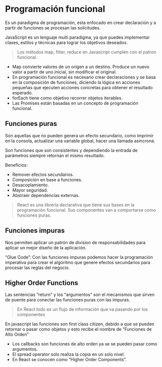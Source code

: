 # Programación funcional

Es un paradigma de programación, esta enfocado en crear declaración y a partir de funciones se procesan las solicitudes.

JavaScript es un lenguaje multi paradigma, ya que puedes implementar clases, estilos y técnicas para lograr los objetivos deseados.

> Los métodos map, filter, reduce en Javascript cumplen con el patron funcional.

- Map convierte valores de un origen a un destino. Produce un nuevo valor a partir de uno inicial, sin modificar el original.
- En programación funcional es necesario crear declaraciones y se basa en la composición de funciones, diciendo la lógica en acciones pequeñas que ejecuten acciones concretas para obtener el resultado esperado.
- forEach tiene como objetivo recorrer objetos iterables.
- Las Promises están basadas en un concepto de programación funcional.

## Funciones puras
Son aquellas que no pueden genera un efecto secundario, como imprimir en la consola, actualizar una variable global, hacer una llamada asincrona.

Son funciones que son consistentes y dependiendo la entrada de parámetros siempre retornan el mismo resultado.

Beneficios:
- Remover efectos secundarios.
- Composición en base a funciones.
- Desacoplamiento.
- Mayor seguridad.
- Abstraer dependencias externas.

> React es una librería declarativa que tiene sus bases en la programación funcional. Sus componentes van a comportarse como funciones puras.

## Funciones impuras
Nos permiten aplicar un patrón de division de responsabilidades para aplicar un mejor diseño de la aplicación.

“Glue Code”: Con las funciones impuras podemos hacer la programación imperativa para crear el algoritmo que genere efectos secundarios para procesar las reglas del negocio.

## Higher Order Functions
Las sentencias “return” y los “argumentos” son el mecanismos que sirven de puente para conectar las funciones puras con las impuras.

> En React todo es un flujo de información que va pasando por los componentes

En javascript las funciones son first class citizen, debido a que se pueden retornar o pasar como objetos y esto recibe el nombre de “Funciones de Alto Orden”

- Los callbacks son funciones de alto orden ya se se pueden pasar como argumentos.
- El spread operator solo realiza la copia en un solo nivel.
- En React se conocen como “Higher Order Components”.







